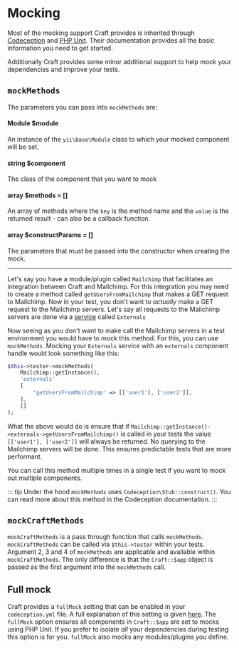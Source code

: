 # Mocking
Most of the mocking support Craft provides is inherited through [Codeception](https://codeception.com/docs/reference/Mock) and [PHP Unit](https://phpunit.de/manual/6.5/en/test-doubles.html). Their documentation provides all the basic information you need to get started.

Additionally Craft provides some minor additional support to help mock your dependencies and improve your tests.

## `mockMethods`
The parameters you can pass into `mockMethods` are:

#### **Module $module**
An instance of the `yii\base\Module` class to which your mocked component will be set.
#### **string $component**
The class of the component that you want to mock
#### **array $methods = []**
An array of methods where the `key` is the method name and the `value` is the returned result - can also be a callback function.
#### **array $constructParams = []**
 The parameters that must be passed into the constructor when creating the mock.

<hr />

Let's say you have a module/plugin called `Mailchimp` that facilitates an integration between Craft and Mailchimp. For this integration you may need to create a method called `getUsersFromMailchimp` that makes a GET request to Mailchimp. Now in your test, you don't want to *actually* make a GET request to the Mailchimp servers. Let's say all requests to the Mailchimp servers are done via a [service](../../extend/services.md) called `Externals`

Now seeing as you don't want to make call the Mailchimp servers in a test environment you would have to mock this method. For this, you can use `mockMethods`. Mocking your `Externals` service with an `externals` component handle would look something like this:

```php
$this->tester->mockMethods(
    Mailchimp::getInstance(),
    'externals'
    [
        'getUsersFromMailchimp' => [['user1'], ['user2']],
    ],
    []
);
```

What the above would do is ensure that if `Mailchimp::getInstance()->externals->getUsersFromMailchimp()` is called in your tests the value `[['user1'], ['user2']]` will always be returned. No querying to the Mailchimp servers will be done. This ensures predictable tests that are more performant.

You can call this method multiple times in a single test if you want to mock out multiple components.

::: tip
Under the hood `mockMethods` uses `Codeception\Stub::construct()`.  You can read more about this method in the Codeception documentation.
:::
## `mockCraftMethods`
`mockCraftMethods` is a pass through function that calls `mockMethods`. `mockCraftMethods` can be called via `$this->tester` within your tests. Argument 2, 3 and 4 of `mockMethods` are applicable and available within `mockCraftMethods`. The only difference is that the `Craft::$app` object is passed as the first argument into the `mockMethods` call.

## Full mock
Craft provides a `fullMock` setting that can be enabled in your `codeception.yml` file. A full explanation of this setting is given [here](full-mock.md). The `fullMock` option ensures all components in `Craft::$app` are set to mocks using PHP Unit. If you prefer to isolate *all* your dependencies during testing this option is for you. `fullMock` also mocks any modules/plugins you define.
